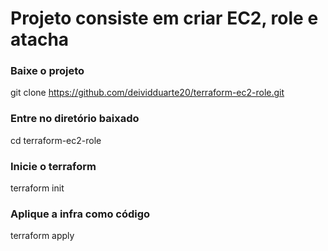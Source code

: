 # Projeto consiste em criar EC2, role e atacha

### Baixe o projeto
git clone https://github.com/deividduarte20/terraform-ec2-role.git

### Entre no diretório baixado
cd terraform-ec2-role

### Inicie o terraform
terraform init

### Aplique a infra como código
terraform apply
